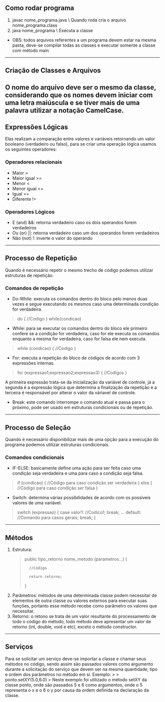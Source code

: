## Como rodar programa
1. javac nome_programa.java \\ Quando roda cria o arquivo nome_programa.class
2. java nome_programa \\ Executa a classe
* OBS: todos arquivos referentes a um programa devem estar na mesma pasta, deve-se compilar todas as classes e executar somente a classe com método main
---
## Criação de Classes e Arquivos
O nome do arquivo deve ser o mesmo da classe, considerando que os nomes devem iniciar com uma letra maiúscula e se tiver mais de uma palavra utilizar a notação CamelCase.
---
## Expressões Lógicas
Elas realizam a comparação entre valores e variáveis retornando um valor booleano (verdadeiro ou falso), para se criar uma operação lógica usamos os seguintes operadores:
### Operadores relacionais
* Maior >
* Maior igual >=
* Menor <
* Menor igual <=
* Igual ==
* Diferente !=
### Operadores Lógicos
* E (and) &&: retorna verdadeiro caso os dois operandos forem verdadeiros
* Ou (or) ||: retorna verdadeiro caso um dos operandos forem verdadeiros
* Não (not) !: inverte o valor do operando
---
## Processo de Repetição
Quando é necessário repetir o mesmo trecho de código podemos utilizar estruturas de repetição.
### Comandos de repetição
* Do-While: executa os comandos dentro do bloco pelo menos duas vezes e segue executando os mesmos 
caso uma determinada condição for verdadeira.
>
>   do {
>       //Codigo
>   } while(condicao)
>
* While: para se executar os comandos dentro do bloco ele primeiro confere se a condição for verdadeira, caso for ele executa os comandos enquanto a mesma for verdadeira, caso for falsa ele nem executa.
>
>   while (condicao) { 
>       //Codigo
>   }
>
* For: executa a repetição do bloco de códigos de acordo com 3 expressões internas.
>
>   for (expressao1;expressao2;expressao3) {
>       //Codigos
>   }
>
A primeira expressão trata-se da inicialização da variável de controle, já a segunda é a expressão lógica que determina a finalização da repetição e a terceira é responsável por alterar o valor da váriavel de controle.
* Break: este comando interrompe o comando atual e passa para o próximo, pode ser usado em estruturas condicionais ou de repetição.
---
## Processo de Seleção
Quando é necessário disponibilizar mais de uma opção para a execução do programa podemos utilizar estruturas condicionais.
### Comandos condicionais
* IF-ELSE: basicamente define uma ação para ser feita caso uma condição seja verdadeira e uma
para caso a condição seja falsa.
>
>   if (condicao) {
>       //Código para caso condição ser verdadeira
>   }
>   else {
>       //Código para caso condição ser falsa
>   }
>
* Switch: determina várias possíbilidades de acordo com os possíveis valores de uma variável.
>
>   switch (expressao) {
>       case valor1:
>           //Codico1;
>       break;
>       ...
>       default:
>           //Comando para casos gerais;
>       break;
>   }
>           
---
## Métodos
1. Estrutura:
    >   public tipo_retorno nome_metodo (parametros...) {
    >
    >       //Código
    >
    >       return retorno;
    >
    >   }
2. Parâmetros: métodos de uma determinada classe podem necessitar de elementos de outra classe ou valores externos para executar suas funções, portanto esse método recebe como parâmetro os valores que necessitar.
3. Retorno: o retono se trata de um valor resultante do processamento de todo o código do método, todo método deve apresentar um valor de retorno (int, double, void e etc), exceto o método constructor.
---
## Serviços
Para se solicitar um serviço deve-se importar a classe e chamar seus métodos no código, sendo assim são passados valores como argumento durante a solicitação do serviço que devem ser na mesma quantidade, tipo e ordem dos parâmetros no método em si. Exemplo:
    >
    >   ponto.setXY(5.0,6.0)
    >
Neste exemplo foi utilizado o método setXY da classe ponto, onde são passados 5 e 6 como argumentos, onde o 5 representa o x e o 6 o y por causa da ordem definida na declaração da classe.